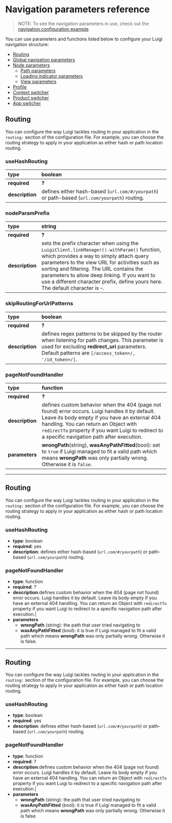 # Navigation parameters reference

> NOTE: To see the navigation parameters in use, check out the [navigation configuration example](https://). 

You can use parameters and functions listed below to configure your Luigi navigation structure:

* [Routing](#navigation-parameters-referece#routing)
* [Global navigation parameters](#global-navigation-parameters)
* [Node parameters](#node-parameters)
  * [Path parameters](#path-parameters)
  * [Loading indicator parameters](#loading-indicator-parameters)
  * [View parameters](#view-parameters)
* [Profile](#profile) 
* [Context switcher](#context-switcher)
* [Product switcher](#product-switcher)
* [App switcher](#app-switcher)


## Routing

You can configure the way Luigi tackles routing in your application in the `routing:` section of the configuration file. For example, you can choose the routing strategy to apply in your application as either hash or path location routing.

### useHashRouting
| type | boolean |   
|:-------|:-------|
| **required** | **?** | 
|**description**|defines either hash-based (`url.com/#/yourpath`) or path-based (`url.com/yourpath`) routing.              |  

### nodeParamPrefix
| type | string |   
|:-------|:-------|
| **required** | **?** | 
|**description**|sets the prefix character when using the `LuigiClient.linkManager().withParam()` function, which provides a way to simply attach query parameters to the view URL for activities such as sorting and filtering. The URL contains the parameters to allow deep linking. If you want to use a different character prefix, define yours here. The default character is `~`.|

### skipRoutingForUrlPatterns
| type | boolean |   
|:-------|:-------|
| **required** | **?** | 
|**description**|defines regex patterns to be skipped by the router when listening for path changes. This parameter is used for excluding **redirect_uri** parameters. Default patterns are `[/access_token=/, '/id_token=/]`.|

### pageNotFoundHandler
| type | function |   
|:-------|:-------|
| **required** | **?** | 
|**description**|defines custom behavior when the 404 (page not found) error occurs.  Luigi handles it by default. Leave its body empty if you have an external 404 handling. You can return an Object with `redirectTo` property if you want Luigi to redirect to a specific navigation path after execution.|
|**parameters**|  **wrongPath**(string), **wasAnyPathFitted**(bool): set to `true` if Luigi managed to fit a valid path which means **wrongPath** was only partially wrong. Otherwise it is `false`. |

------
## Routing

You can configure the way Luigi tackles routing in your application in the `routing:` section of the configuration file. For example, you can choose the routing strategy to apply in your application as either hash or path location routing.

### useHashRouting
* **type**: boolean 
* **required**: yes 
* **description**: defines either hash-based (`url.com/#/yourpath`) or path-based (`url.com/yourpath`) routing.             

### pageNotFoundHandler
* **type**: function    
* **required**: ?
* **description**:defines custom behavior when the 404 (page not found) error occurs.  Luigi handles it by default. Leave its body empty if you have an external 404 handling. You can return an Object with `redirectTo` property if you want Luigi to redirect to a specific navigation path after execution.|
* **parameters**  
  * **wrongPath** (string): the path that user tried navigating to
  * **wasAnyPathFitted** (bool): it is true if Luigi managed to fit a valid path which means **wrongPath** was only partially wrong. Otherwise it is false.
  

-------

## Routing

You can configure the way Luigi tackles routing in your application in the `routing:` section of the configuration file. For example, you can choose the routing strategy to apply in your application as either hash or path location routing.

### useHashRouting
* **type**: boolean 
* **required**: yes 
* **description**: defines either hash-based (`url.com/#/yourpath`) or path-based (`url.com/yourpath`) routing.             


### pageNotFoundHandler
* **type**: function    
* **required**: ?
* **description**:defines custom behavior when the 404 (page not found) error occurs.  Luigi handles it by default. Leave its body empty if you have an external 404 handling. You can return an Object with `redirectTo` property if you want Luigi to redirect to a specific navigation path after execution.|
* **parameters**  
  * **wrongPath** (string): the path that user tried navigating to
  * **wasAnyPathFitted** (bool): it is true if Luigi managed to fit a valid path which means **wrongPath** was only partially wrong. Otherwise it is false.


